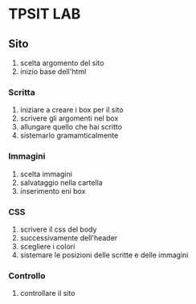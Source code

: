 # TPSIT LAB
## Sito
1. scelta argomento del sito
2. inizio base dell'html
### Scritta
1. iniziare a creare i box per il sito
2. scrivere gli argomenti nel box
3. allungare quello che hai scritto
4. sistemarlo gramamticalmente
### Immagini
1. scelta immagini
2. salvataggio nella cartella
3. inserimento eni box
### CSS
1. scrivere il css del body
2. successivamente dell'header
3. scegliere i colori
4. sistemare le posizioni delle scritte e delle immagini
### Controllo
1. controllare il sito
